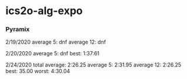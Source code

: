 # ics2o-alg-expo
### Pyramix

2/19/2020
average 5: dnf
average 12: dnf

2/20/2020
average 5: dnf
best: 1:37:61

2/24/2020
total average: 2:26.25
average 5: 2:31.95 
average 12: 2:26.25
best: 35.00
worst: 4:30.04
